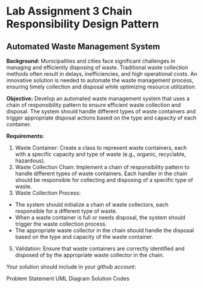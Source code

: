 # Lab Assignment 3 Chain Responsibility Design Pattern
## Automated Waste Management System 

**Background:**
 Municipalities and cities face significant challenges in managing and efficiently disposing of waste. Traditional waste collection methods often result in delays, inefficiencies, and high operational costs. An innovative solution is needed to automate the waste management process, ensuring timely collection and disposal while optimizing resource utilization.
 
**Objective:** Develop an automated waste management system that uses a chain of responsibility pattern to ensure efficient waste collection and disposal. The system should handle different types of waste containers and trigger appropriate disposal actions based on the type and capacity of each container.

**Requirements:**
1. Waste Container: Create a class to represent waste containers, each with a specific capacity and type of waste (e.g., organic, recyclable, hazardous).
2. Waste Collection Chain: Implement a chain of responsibility pattern to handle different types of waste containers. Each handler in the chain should be responsible for collecting and disposing of a specific type of waste.
3. Waste Collection Process:
  - The system should initialize a chain of waste collectors, each responsible for a different type of waste.  
   -  When a waste container is full or needs disposal, the system should trigger the waste collection process.
- The appropriate waste collector in the chain should handle the disposal based on the type and capacity of the waste container.
5. Validation: Ensure that waste containers are correctly identified and disposed of by the appropriate waste collector in the chain.

Your solution should include in your github account:

Problem Statement
UML Diagram
Solution Codes


